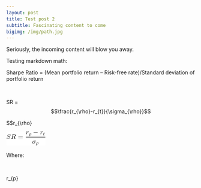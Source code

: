 ```yaml
---
layout: post
title: Test post 2
subtitle: Fascinating content to come
bigimg: /img/path.jpg
---
```


Seriously, the incoming content will blow you away.

Testing markdown math:



Sharpe Ratio = (Mean portfolio return – Risk-free
rate)/Standard deviation of portfolio return 


 

SR = $$\frac{r_{\rho}-r_{t}}{\sigma_{\rho}}$$

$$r_{\rho}

![](/img/SR_Equation.gif) 

Where:

 

r_{p}




 

